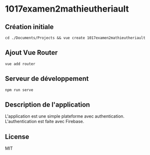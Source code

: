 # 1017examen2mathieutheriault

## Création initiale

```
cd ./Documents/Projects && vue create 1017examen2mathieutheriault
```

## Ajout Vue Router

```
vue add router
```

## Serveur de développement

```
npm run serve
```

## Description de l'application

L'application est une simple plateforme avec authentication. L'authentication est faite avec Firebase.

## License

MIT
